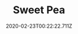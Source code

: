 ---
templateKey: blog-post
featuredpost: false
date: 2020-02-23T00:22:22.711Z
title: Sweet Pea
description: A fragrant summer flower.
type: flower
sellPrice: 50
energy: 0
health: 0
featuredimage: /img/Sweet_Pea.png
tags:
  - summer
  - Sandy
  - Summer Seeds
  - Summer Foraging Bundle
  - Sandy
---